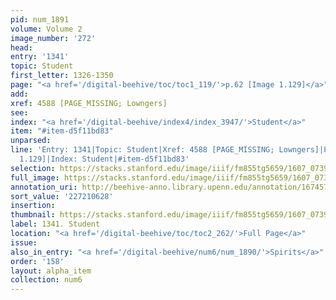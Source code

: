 ```yaml
---
pid: num_1891
volume: Volume 2
image_number: '272'
head:
entry: '1341'
topic: Student
first_letter: 1326-1350
page: "<a href='/digital-beehive/toc/toc1_119/'>p.62 [Image 1.129]</a>"
add:
xref: 4588 [PAGE_MISSING; Lowngers]
see:
index: "<a href='/digital-beehive/index4/index_3947/'>Student</a>"
item: "#item-d5f11bd83"
unparsed:
line: 'Entry: 1341|Topic: Student|Xref: 4588 [PAGE_MISSING; Lowngers]|Page: p.62 [Image
  1.129]|Index: Student|#item-d5f11bd83'
selection: https://stacks.stanford.edu/image/iiif/fm855tg5659/1607_0739/875,628,2870,649/full/0/default.jpg
full_image: https://stacks.stanford.edu/image/iiif/fm855tg5659/1607_0739/full/full/0/default.jpg
annotation_uri: http://beehive-anno.library.upenn.edu/annotation/1674577391211
sort_value: '227210628'
insertion:
thumbnail: https://stacks.stanford.edu/image/iiif/fm855tg5659/1607_0739/875,628,600,180/250,/0/default.jpg
label: 1341. Student
location: "<a href='/digital-beehive/toc/toc2_262/'>Full Page</a>"
issue:
also_in_entry: "<a href='/digital-beehive/num6/num_1890/'>Spirits</a>"
order: '158'
layout: alpha_item
collection: num6
---
```

